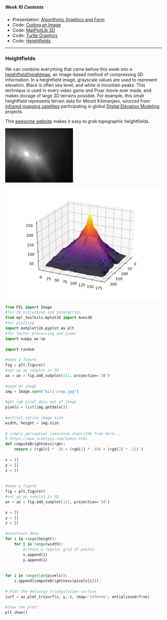 ##### Week 10 Contents
- Presentation: [Algorithmic Graphics and Form](readme.md)
- Code: [Coding an Image](image.md)
- Code: [MatPlotLib 3D](matplotlib3d.md)
- Code: [Turtle Graphics](turtle.md)
- Code: [Heightfields](heightfield.md)

-----

### Heightfields

We can combine everything that came before this week into a [heightfield/heightmap](https://en.wikipedia.org/wiki/Heightmap), an image-based method of compressing 3D information. In a heightfield image, grayscale values are used to represent elevation. Black is often sea level, and white is mountain peaks. This technique is used in every video game and Pixar movie ever made, and makes storage of large 3D terrains possible. For example, this small heightfield represents terrain data for Mount Kilimanjaro, sourced from [infrared mapping satellites](https://en.wikipedia.org/wiki/Shuttle_Radar_Topography_Mission) participating in global [Digital Elevation Modeling](https://en.wikipedia.org/wiki/Digital_elevation_model) projects. 

This [awesome website](http://terrain.party) makes it easy to grab topographic heightfields.

![kilimanjaro](kili_crop.jpg)

![kilimanjaro](kili_field.png)

```python
from PIL import Image
#for 3d projection and interaction
from mpl_toolkits.mplot3d import Axes3D
#for plotting
import matplotlib.pyplot as plt
#for faster processing and power
import numpy as np

import random

#make a figure
fig = plt.figure()
#set up an subplot in 3D 
ax = ax = fig.add_subplot(111, projection='3d')

#open an image
img = Image.open("kili_crop.jpg")

#get rgb pixel data out of image
pixels = list(img.getdata())

#extract native image size
width, height = img.size

# simple perceptual luminance algorithm from here...
# https://www.scantips.com/lumin.html
def computeBrightness(rgb):
	return ( (rgb[0] * .3) + (rgb[1] * .59) + (rgb[2] * .11) )

x = []
y = []
z = []


#make a figure
fig = plt.figure()
#set up an subplot in 3D 
ax = ax = fig.add_subplot(111, projection='3d')

x = []
y = []
z = []

#construct data
for i in range(height):
	for j in range(width):
		#create a regular grid of points
		x.append(j)
		y.append(i)


for i in range(len(pixels)):
	z.append(computeBrightness(pixels[i]))

# Plot the delaunay triangulation surface
surf = ax.plot_trisurf(x, y, z, cmap='inferno', antialiased=True)

#show the plot!
plt.show()
```